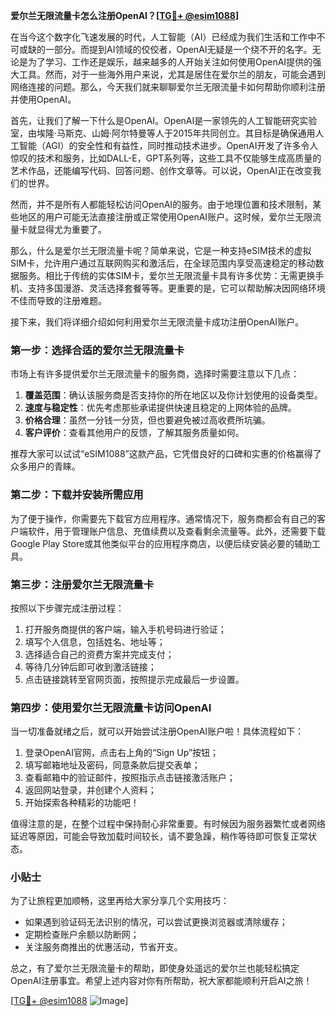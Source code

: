 **爱尔兰无限流量卡怎么注册OpenAI？[[TG💪+ @esim1088](https://t.me/s/esim1088)]**

在当今这个数字化飞速发展的时代，人工智能（AI）已经成为我们生活和工作中不可或缺的一部分。而提到AI领域的佼佼者，OpenAI无疑是一个绕不开的名字。无论是为了学习、工作还是娱乐，越来越多的人开始关注如何使用OpenAI提供的强大工具。然而，对于一些海外用户来说，尤其是居住在爱尔兰的朋友，可能会遇到网络连接的问题。那么，今天我们就来聊聊爱尔兰无限流量卡如何帮助你顺利注册并使用OpenAI。

首先，让我们了解一下什么是OpenAI。OpenAI是一家领先的人工智能研究实验室，由埃隆·马斯克、山姆·阿尔特曼等人于2015年共同创立。其目标是确保通用人工智能（AGI）的安全性和有益性，同时推动技术进步。OpenAI开发了许多令人惊叹的技术和服务，比如DALL-E，GPT系列等，这些工具不仅能够生成高质量的艺术作品，还能编写代码、回答问题、创作文章等。可以说，OpenAI正在改变我们的世界。

然而，并不是所有人都能轻松访问OpenAI的服务。由于地理位置和技术限制，某些地区的用户可能无法直接注册或正常使用OpenAI账户。这时候，爱尔兰无限流量卡就显得尤为重要了。

那么，什么是爱尔兰无限流量卡呢？简单来说，它是一种支持eSIM技术的虚拟SIM卡，允许用户通过互联网购买和激活后，在全球范围内享受高速稳定的移动数据服务。相比于传统的实体SIM卡，爱尔兰无限流量卡具有许多优势：无需更换手机、支持多国漫游、灵活选择套餐等等。更重要的是，它可以帮助解决因网络环境不佳而导致的注册难题。

接下来，我们将详细介绍如何利用爱尔兰无限流量卡成功注册OpenAI账户。

### 第一步：选择合适的爱尔兰无限流量卡

市场上有许多提供爱尔兰无限流量卡的服务商，选择时需要注意以下几点：

1. **覆盖范围**：确认该服务商是否支持你的所在地区以及你计划使用的设备类型。
2. **速度与稳定性**：优先考虑那些承诺提供快速且稳定的上网体验的品牌。
3. **价格合理**：虽然一分钱一分货，但也要避免被过高收费所坑骗。
4. **客户评价**：查看其他用户的反馈，了解其服务质量如何。

推荐大家可以试试“eSIM1088”这款产品，它凭借良好的口碑和实惠的价格赢得了众多用户的青睐。

### 第二步：下载并安装所需应用

为了便于操作，你需要先下载官方应用程序。通常情况下，服务商都会有自己的客户端软件，用于管理账户信息、充值续费以及查看剩余流量等。此外，还需要下载Google Play Store或其他类似平台的应用程序商店，以便后续安装必要的辅助工具。

### 第三步：注册爱尔兰无限流量卡

按照以下步骤完成注册过程：
1. 打开服务商提供的客户端，输入手机号码进行验证；
2. 填写个人信息，包括姓名、地址等；
3. 选择适合自己的资费方案并完成支付；
4. 等待几分钟后即可收到激活链接；
5. 点击链接跳转至官网页面，按照提示完成最后一步设置。

### 第四步：使用爱尔兰无限流量卡访问OpenAI

当一切准备就绪之后，就可以开始尝试注册OpenAI账户啦！具体流程如下：

1. 登录OpenAI官网，点击右上角的“Sign Up”按钮；
2. 填写邮箱地址及密码，同意条款后提交表单；
3. 查看邮箱中的验证邮件，按照指示点击链接激活账户；
4. 返回网站登录，并创建个人资料；
5. 开始探索各种精彩的功能吧！

值得注意的是，在整个过程中保持耐心非常重要。有时候因为服务器繁忙或者网络延迟等原因，可能会导致加载时间较长，请不要急躁，稍作等待即可恢复正常状态。

### 小贴士

为了让旅程更加顺畅，这里再给大家分享几个实用技巧：
- 如果遇到验证码无法识别的情况，可以尝试更换浏览器或清除缓存；
- 定期检查账户余额以防断网；
- 关注服务商推出的优惠活动，节省开支。

总之，有了爱尔兰无限流量卡的帮助，即使身处遥远的爱尔兰也能轻松搞定OpenAI注册事宜。希望上述内容对你有所帮助，祝大家都能顺利开启AI之旅！

[[TG💪+ @esim1088](https://t.me/s/esim1088) ![Image](https://i.postimg.cc/4NQfJmqS/Snipaste-2025-05-13-00-14-12.png)]